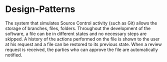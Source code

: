 # Design-Patterns
The system that simulates Source Control activity (such as Git) allows the storage of branches, files, folders. Throughout the development of the software, a file can be in different states and no necessary steps are skipped. A history of the actions performed on the file is shown to the user at his request and a file can be restored to its previous state. When a review request is received, the parties who can approve the file are automatically notified.
